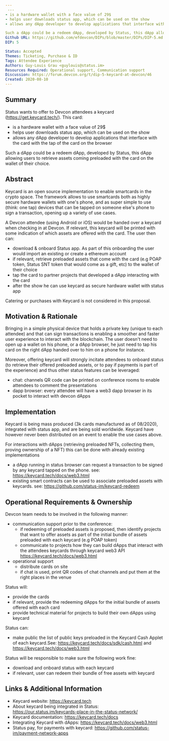 ```yaml
---
 ---
- is a hardware wallet with a face value of 29$
- helps user downloads status app, which can be used on the show
- allows any dApp developer to develop applications that interface with the card with the tap of the card on the browser 

Such a dApp could be a redeem dApp, developed by Status, this dApp allowing users to retrieve assets coming preloaded with the card on the wallet of their choice.'
Github URL: https://github.com/efdevcon/DIPs/blob/master/DIPs/DIP-5.md
DIP: 5

Status: Accepted
Themes: Ticketing, Purchase & ID
Tags: Attendee Experience
Authors: Guy-Louis Grau <guylouis@status.im>
Resources Required: Operational support, Communication support
Discussion: https://forum.devcon.org/t/dip-5-keycard-at-devcon/46
Created: 2020-08-10
---
```


## Summary

Status wants to offer to Devcon attendees a keycard (https://get.keycard.tech/). This card:
- is a hardware wallet with a face value of 29$
- helps user downloads status app, which can be used on the show
- allows any dApp developer to develop applications that interface with the card with the tap of the card on the browser

Such a dApp could be a redeem dApp, developed by Status, this dApp allowing users to retrieve assets coming preloaded with the card on the wallet of their choice.

## Abstract

Keycard is an open source implementation to enable smartcards in the crypto space. The framework allows to use smartcards both as highly secure hardware wallets with one's phone, and as super simple to use (think: one tap) devices that can be tapped on someone else's phone to sign a transaction, opening up a variety of use cases.

A Devcon attendee (using Android or iOS) would be handed over a keycard when checking in at Devcon. If relevant, this keycard will be printed with some indication of which assets are offered with the card. The user then can:
- download & onboard Status app. As part of this onboarding the user would import an existing or create a ethereum account
- if relevant, retrieve preloaded assets that come with the card (e.g POAP token, Status SNT token that would come as a gift, etc) to the wallet of their choice
- tap the card to partner projects that developed a dApp interacting with the card
- after the show he can use keycard as secure hardware wallet with status app

Catering or purchases with Keycard is not considered in this proposal.

## Motivation & Rationale

Bringing in a simple physical device that holds a private key (unique to each attendee) and that can sign transactions is enabling a smoother and faster user experience to interact with the blockchain. The user doesn't need to open up a wallet on his phone, or a dApp browser, he just need to tap his card on the right dApp handed over to him on a phone for instance.

Moreover, offering keycard will strongly incitate attendees to onboard status (to retrieve their offered preloaded assets, or to pay if payments is part of the experience) and thus other status features can be leveraged:
- chat: channels QR code can be printed on conference rooms to enable attendees to comment the presentations
- dapp browser: every attendee will have a web3 dapp browser in its pocket to interact with devcon dApps


## Implementation

Keycard is being mass produced (3k cards manufactured as of 08/2020), integrated with status app, and are being sold worldwide. Keycard have however never been distributed on an event to enable the use cases above.

For interactions with dApps (retrieving preloaded NFTs, collecting them, proving ownership of a NFT) this can be done with already existing implementations
- a dApp running in status browser can request a transaction to be signed by any keycard tapped on the phone. see: https://keycard.tech/docs/web3.html
- existing smart contracts can be used to associate preloaded assets with keycards. see: https://github.com/status-im/keycard-redeem

## Operational Requirements & Ownership

Devcon team needs to be involved in the following manner:
- communication support prior to the conference:
    - if redeeming of preloaded assets is proposed, then identify projects that want to offer assets as part of the initial bundle of assets preloaded with each keycard (e.g POAP token)
    - communicate to projects how they can build dApps that interact with the attendees keycards through keycard web3 API https://keycard.tech/docs/web3.html
- operational support
    - distribute cards on site
    - if chat is used, print QR codes of chat channels and put them at the right places in the venue

Status will:
- provide the cards
- if relevant, provide the redeeming dApps for the initial bundle of assets offered with each card
- provide technical material for projects to build their own dApps using keycard

Status can:
- make public the list of public keys preloaded in the Keycard Cash Applet of each keycard.See: https://keycard.tech/docs/sdk/cash.html and  https://keycard.tech/docs/web3.html

Status will be responsible to make sure the following work fine:
- download and onboard status with each keycard
- if relevant, user can redeem their bundle of free assets with keycard


## Links & Additional Information

- Keycard website: https://keycard.tech
- About keycard being integrated in Status: https://our.status.im/keycards-place-in-the-status-network/
- Keycard documentation: https://keycard.tech/docs
- Integrating Keycard with dApps: https://keycard.tech/docs/web3.html
- Status pay, for payments with keycard: https://github.com/status-im/payment-network-apps
